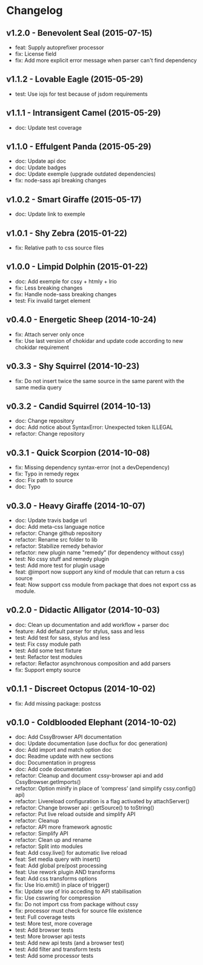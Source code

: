 Changelog
=========

v1.2.0 - Benevolent Seal (2015-07-15) 
----------------------------------------------------------------------

  - feat: Supply autoprefixer processor
  - fix: License field
  - fix: Add more explicit error message when parser can't find dependency


v1.1.2 - Lovable Eagle (2015-05-29) 
----------------------------------------------------------------------

  - test: Use iojs for test because of jsdom requirements


v1.1.1 - Intransigent Camel (2015-05-29) 
----------------------------------------------------------------------

  - doc: Update test coverage


v1.1.0 - Effulgent Panda (2015-05-29) 
----------------------------------------------------------------------

  - doc: Update api doc
  - doc: Update badges
  - doc: Update exemple (upgrade outdated dependencies)
  - fix: node-sass api breaking changes


v1.0.2 - Smart Giraffe (2015-05-17) 
----------------------------------------------------------------------

  - doc: Update link to exemple


v1.0.1 - Shy Zebra (2015-01-22) 
----------------------------------------------------------------------

  - fix: Relative path to css source files


v1.0.0 - Limpid Dolphin (2015-01-22) 
----------------------------------------------------------------------

  - doc: Add exemple for cssy + htmly + lrio
  - fix: Less breaking changes
  - fix: Handle node-sass breaking changes
  - test: Fix invalid target element


v0.4.0 - Energetic Sheep (2014-10-24) 
----------------------------------------------------------------------

  - fix: Attach server only once
  - fix: Use last version of chokidar and update code according to new chokidar requirement


v0.3.3 - Shy Squirrel (2014-10-23) 
----------------------------------------------------------------------

  - fix: Do not insert twice the same source in the same parent with the same media query


v0.3.2 - Candid Squirrel (2014-10-13) 
----------------------------------------------------------------------

  - doc: Change repository
  - doc: Add notice about SyntaxError: Unexpected token ILLEGAL
  - refactor: Change repository


v0.3.1 - Quick Scorpion (2014-10-08) 
----------------------------------------------------------------------

  - fix: Missing dependency syntax-error (not a devDependency)
  - fix: Typo in remedy regex
  - doc: Fix path to source
  - doc: Typo


v0.3.0 - Heavy Giraffe (2014-10-07) 
----------------------------------------------------------------------

  - doc: Update travis badge url
  - doc: Add meta-css language notice
  - refactor: Change github repository
  - refactor: Rename src folder to lib
  - refactor: Stabilize remedy behavior
  - refactor: new plugin name "remedy" (for dependency without cssy)
  - test: No cssy stuff and remedy plugin
  - test: Add more test for plugin usage
  - feat: @import now support any kind of module that can return a css source
  - feat: Now support css module from package that does not export css as module.


v0.2.0 - Didactic Alligator (2014-10-03) 
----------------------------------------------------------------------

  - doc: Clean up documentation and add workflow + parser doc
  - feature: Add default parser for stylus, sass and less
  - test: Add test for sass, stylus and less
  - test: Fix cssy module path
  - test: Add some test fixture
  - test: Refactor test modules
  - refactor: Refactor asynchronous composition and add parsers
  - fix: Support empty source


v0.1.1 - Discreet Octopus (2014-10-02) 
----------------------------------------------------------------------

  - fix: Add missing package: postcss


v0.1.0 - Coldblooded Elephant (2014-10-02) 
----------------------------------------------------------------------

  - doc: Add CssyBrowser API documentation
  - doc: Update documentation (use docflux for doc generation)
  - doc: Add import and match option doc
  - doc: Readme update with new sections
  - doc: Documentation in progress
  - doc: Add code documentation
  - refactor: Cleanup and document cssy-browser api and add CssyBrowser.getImports()
  - refactor: Option minify in place of ‘compress’ (and simplify cssy.config() api)
  - refactor: Livereload configuration is a flag activated by attachServer()
  - refactor: Change browser api : getSource() to toString()
  - refactor: Put live reload outside and simplify API
  - refactor: Cleanup
  - refactor: API more framework agnostic
  - refactor: Simplify API
  - refactor: Clean up and rename
  - refactor: Split into modules
  - feat: Add cssy.live() for automatic live reload
  - feat: Set media query with insert()
  - feat: Add global pre/post processing
  - feat: Use rework plugin AND transforms
  - feat: Add css transforms options
  - fix: Use lrio.emit() in place of trigger()
  - fix: Update use of lrio acceding to API stabilisation
  - fix: Use csswring for compression
  - fix: Do not import css from package without cssy
  - fix: processor must check for source file existence
  - test: Full coverage tests
  - test: More test, more coverage
  - test: Add browser tests
  - test: More browser api tests
  - test: Add new api tests (and a browser test)
  - test: Add filter and transform tests
  - test: Add some processor tests


